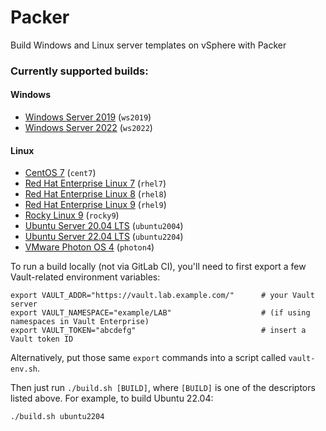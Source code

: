 # Packer

Build Windows and Linux server templates on vSphere with Packer

### Currently supported builds:
#### Windows
- [Windows Server 2019](builds/windows/server/2019) (`ws2019`)
- [Windows Server 2022](builds/windows/server/2022) (`ws2022`)
#### Linux
- [CentOS 7](builds/linux/cent/7/) (`cent7`)
- [Red Hat Enterprise Linux 7](builds/linux/rhel/7/) (`rhel7`)
- [Red Hat Enterprise Linux 8](builds/linux/rhel/8/) (`rhel8`)
- [Red Hat Enterprise Linux 9](builds/linux/rhel/9) (`rhel9`)
- [Rocky Linux 9](builds/linux/rocky/9/) (`rocky9`)
- [Ubuntu Server 20.04 LTS](builds/linux/ubuntu/20-04-lts/) (`ubuntu2004`)
- [Ubuntu Server 22.04 LTS](builds/linux/ubuntu/22-04-lts/) (`ubuntu2204`)
- [VMware Photon OS 4](builds/linux/photon/4/) (`photon4`)

To run a build locally (not via GitLab CI), you'll need to first export a few Vault-related environment variables:
```shell
export VAULT_ADDR="https://vault.lab.example.com/"      # your Vault server
export VAULT_NAMESPACE="example/LAB"                    # (if using namespaces in Vault Enterprise)
export VAULT_TOKEN="abcdefg"                            # insert a Vault token ID
```

Alternatively, put those same `export` commands into a script called `vault-env.sh`.

Then just run `./build.sh [BUILD]`, where `[BUILD]` is one of the descriptors listed above. For example, to build Ubuntu 22.04:
```shell
./build.sh ubuntu2204
```
